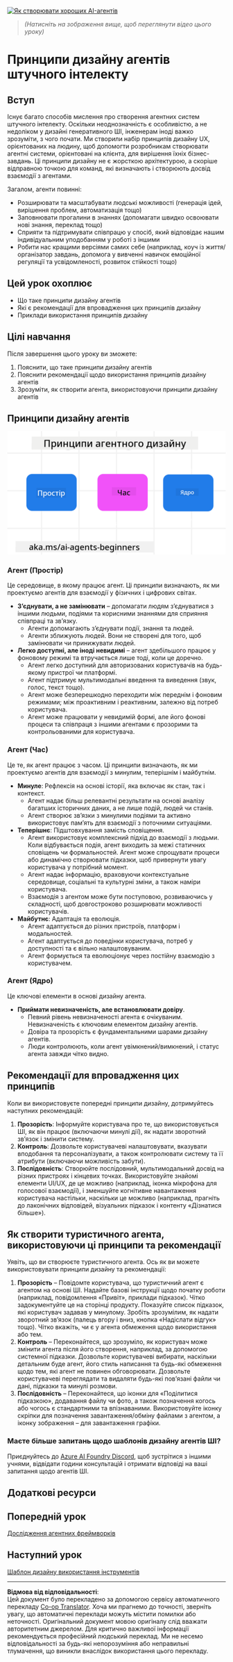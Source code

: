 <!--
CO_OP_TRANSLATOR_METADATA:
{
  "original_hash": "4c46e4ff9e349c521e2b0b17f51afa64",
  "translation_date": "2025-08-30T09:56:02+00:00",
  "source_file": "03-agentic-design-patterns/README.md",
  "language_code": "uk"
}
-->
[![Як створювати хороших AI-агентів](../../../translated_images/lesson-3-thumbnail.1092dd7a8f1074a5b26e35aa8f810814e05a22fed1765c20c14b2b508c7ae379.uk.png)](https://youtu.be/m9lM8qqoOEA?si=4KimounNKvArQQ0K)

> _(Натисніть на зображення вище, щоб переглянути відео цього уроку)_
# Принципи дизайну агентів штучного інтелекту

## Вступ

Існує багато способів мислення про створення агентних систем штучного інтелекту. Оскільки неоднозначність є особливістю, а не недоліком у дизайні генеративного ШІ, інженерам іноді важко зрозуміти, з чого почати. Ми створили набір принципів дизайну UX, орієнтованих на людину, щоб допомогти розробникам створювати агентні системи, орієнтовані на клієнта, для вирішення їхніх бізнес-завдань. Ці принципи дизайну не є жорсткою архітектурою, а скоріше відправною точкою для команд, які визначають і створюють досвід взаємодії з агентами.

Загалом, агенти повинні:

- Розширювати та масштабувати людські можливості (генерація ідей, вирішення проблем, автоматизація тощо)
- Заповнювати прогалини в знаннях (допомагати швидко освоювати нові знання, переклад тощо)
- Сприяти та підтримувати співпрацю у спосіб, який відповідає нашим індивідуальним уподобанням у роботі з іншими
- Робити нас кращими версіями самих себе (наприклад, коуч із життя/організатор завдань, допомога у вивченні навичок емоційної регуляції та усвідомленості, розвиток стійкості тощо)

## Цей урок охоплює

- Що таке принципи дизайну агентів
- Які є рекомендації для впровадження цих принципів дизайну
- Приклади використання принципів дизайну

## Цілі навчання

Після завершення цього уроку ви зможете:

1. Пояснити, що таке принципи дизайну агентів
2. Пояснити рекомендації щодо використання принципів дизайну агентів
3. Зрозуміти, як створити агента, використовуючи принципи дизайну агентів

## Принципи дизайну агентів

![Принципи дизайну агентів](../../../translated_images/agentic-design-principles.1cfdf8b6d3cc73c2b738951ee7b2043e224441d98babcf654be69d866120f93a.uk.png)

### Агент (Простір)

Це середовище, в якому працює агент. Ці принципи визначають, як ми проектуємо агентів для взаємодії у фізичних і цифрових світах.

- **З’єднувати, а не замінювати** – допомагати людям з’єднуватися з іншими людьми, подіями та корисними знаннями для сприяння співпраці та зв’язку.
  - Агенти допомагають з’єднувати події, знання та людей.
  - Агенти зближують людей. Вони не створені для того, щоб замінювати чи принижувати людей.
- **Легко доступні, але іноді невидимі** – агент здебільшого працює у фоновому режимі та втручається лише тоді, коли це доречно.
  - Агент легко доступний для авторизованих користувачів на будь-якому пристрої чи платформі.
  - Агент підтримує мультимодальні введення та виведення (звук, голос, текст тощо).
  - Агент може безперешкодно переходити між переднім і фоновим режимами; між проактивним і реактивним, залежно від потреб користувача.
  - Агент може працювати у невидимій формі, але його фонові процеси та співпраця з іншими агентами є прозорими та контрольованими для користувача.

### Агент (Час)

Це те, як агент працює з часом. Ці принципи визначають, як ми проектуємо агентів для взаємодії з минулим, теперішнім і майбутнім.

- **Минуле**: Рефлексія на основі історії, яка включає як стан, так і контекст.
  - Агент надає більш релевантні результати на основі аналізу багатших історичних даних, а не лише подій, людей чи станів.
  - Агент створює зв’язки з минулими подіями та активно використовує пам’ять для взаємодії з поточними ситуаціями.
- **Теперішнє**: Підштовхування замість сповіщення.
  - Агент використовує комплексний підхід до взаємодії з людьми. Коли відбувається подія, агент виходить за межі статичних сповіщень чи формальностей. Агент може спрощувати процеси або динамічно створювати підказки, щоб привернути увагу користувача у потрібний момент.
  - Агент надає інформацію, враховуючи контекстуальне середовище, соціальні та культурні зміни, а також наміри користувача.
  - Взаємодія з агентом може бути поступовою, розвиваючись у складності, щоб довгостроково розширювати можливості користувачів.
- **Майбутнє**: Адаптація та еволюція.
  - Агент адаптується до різних пристроїв, платформ і модальностей.
  - Агент адаптується до поведінки користувача, потреб у доступності та є вільно налаштовуваним.
  - Агент формується та еволюціонує через постійну взаємодію з користувачем.

### Агент (Ядро)

Це ключові елементи в основі дизайну агента.

- **Приймати невизначеність, але встановлювати довіру**.
  - Певний рівень невизначеності агента є очікуваним. Невизначеність є ключовим елементом дизайну агентів.
  - Довіра та прозорість є фундаментальними шарами дизайну агентів.
  - Люди контролюють, коли агент увімкнений/вимкнений, і статус агента завжди чітко видно.

## Рекомендації для впровадження цих принципів

Коли ви використовуєте попередні принципи дизайну, дотримуйтесь наступних рекомендацій:

1. **Прозорість**: Інформуйте користувача про те, що використовується ШІ, як він працює (включаючи минулі дії), як надати зворотний зв’язок і змінити систему.
2. **Контроль**: Дозвольте користувачеві налаштовувати, вказувати вподобання та персоналізувати, а також контролювати систему та її атрибути (включаючи можливість забути).
3. **Послідовність**: Створюйте послідовний, мультимодальний досвід на різних пристроях і кінцевих точках. Використовуйте знайомі елементи UI/UX, де це можливо (наприклад, іконка мікрофона для голосової взаємодії), і зменшуйте когнітивне навантаження користувача настільки, наскільки це можливо (наприклад, прагніть до лаконічних відповідей, візуальних підказок і контенту «Дізнатися більше»).

## Як створити туристичного агента, використовуючи ці принципи та рекомендації

Уявіть, що ви створюєте туристичного агента. Ось як ви можете використовувати принципи дизайну та рекомендації:

1. **Прозорість** – Повідомте користувача, що туристичний агент є агентом на основі ШІ. Надайте базові інструкції щодо початку роботи (наприклад, повідомлення «Привіт», приклади підказок). Чітко задокументуйте це на сторінці продукту. Показуйте список підказок, які користувач задавав у минулому. Зробіть зрозумілим, як надати зворотний зв’язок (палець вгору і вниз, кнопка «Надіслати відгук» тощо). Чітко вкажіть, чи є у агента обмеження щодо використання або тем.
2. **Контроль** – Переконайтеся, що зрозуміло, як користувач може змінити агента після його створення, наприклад, за допомогою системної підказки. Дозвольте користувачеві вибирати, наскільки детальним буде агент, його стиль написання та будь-які обмеження щодо тем, які агент не повинен обговорювати. Дозвольте користувачеві переглядати та видаляти будь-які пов’язані файли чи дані, підказки та минулі розмови.
3. **Послідовність** – Переконайтеся, що іконки для «Поділитися підказкою», додавання файлу чи фото, а також позначення когось або чогось є стандартними та впізнаваними. Використовуйте іконку скріпки для позначення завантаження/обміну файлами з агентом, а іконку зображення – для завантаження графіки.

### Маєте більше запитань щодо шаблонів дизайну агентів ШІ?

Приєднуйтесь до [Azure AI Foundry Discord](https://aka.ms/ai-agents/discord), щоб зустрітися з іншими учнями, відвідати години консультацій і отримати відповіді на ваші запитання щодо агентів ШІ.

## Додаткові ресурси

## Попередній урок

[Дослідження агентних фреймворків](../02-explore-agentic-frameworks/README.md)

## Наступний урок

[Шаблон дизайну використання інструментів](../04-tool-use/README.md)

---

**Відмова від відповідальності**:  
Цей документ було перекладено за допомогою сервісу автоматичного перекладу [Co-op Translator](https://github.com/Azure/co-op-translator). Хоча ми прагнемо до точності, зверніть увагу, що автоматичні переклади можуть містити помилки або неточності. Оригінальний документ мовою оригіналу слід вважати авторитетним джерелом. Для критично важливої інформації рекомендується професійний людський переклад. Ми не несемо відповідальності за будь-які непорозуміння або неправильні тлумачення, що виникли внаслідок використання цього перекладу.